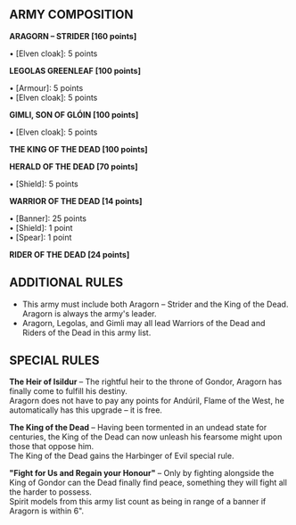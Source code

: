 ﻿## ARMY COMPOSITION

<div class="unitCard" markdown>

**ARAGORN – STRIDER [160 points]**

• [Elven cloak]: 5 points  

**LEGOLAS GREENLEAF [100 points]**

• [Armour]: 5 points  
• [Elven cloak]: 5 points  

**GIMLI, SON OF GLÓIN [100 points]**

• [Elven cloak]: 5 points  

**THE KING OF THE DEAD [100 points]**

**HERALD OF THE DEAD [70 points]**

• [Shield]: 5 points  

**WARRIOR OF THE DEAD [14 points]**

• [Banner]: 25 points  
• [Shield]: 1 point  
• [Spear]: 1 point  

**RIDER OF THE DEAD [24 points]**

</div>

## ADDITIONAL RULES

- This army must include both Aragorn – Strider and the King of the Dead. Aragorn is always the army's leader.
- Aragorn, Legolas, and Gimli may all lead Warriors of the Dead and Riders of the Dead in this army list.

## SPECIAL RULES

**The Heir of Isildur** – The rightful heir to the throne of Gondor, Aragorn has finally come to fulfill his destiny.  
Aragorn does not have to pay any points for Andúril, Flame of the West, he automatically has this upgrade – it is free.

**The King of the Dead** – Having been tormented in an undead state for centuries, the King of the Dead can now unleash his fearsome might upon those that oppose him.  
The King of the Dead gains the Harbinger of Evil special rule.

**"Fight for Us and Regain your Honour"** – Only by fighting alongside the King of Gondor can the Dead finally find peace, something they will fight all the harder to possess.  
Spirit models from this army list count as being in range of a banner if Aragorn is within 6".
